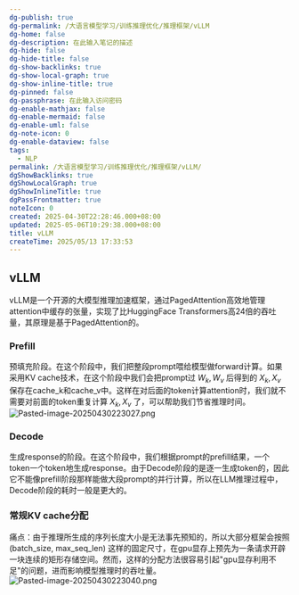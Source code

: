 ```yaml
---
dg-publish: true
dg-permalink: /大语言模型学习/训练推理优化/推理框架/vLLM
dg-home: false
dg-description: 在此输入笔记的描述
dg-hide: false
dg-hide-title: false
dg-show-backlinks: true
dg-show-local-graph: true
dg-show-inline-title: true
dg-pinned: false
dg-passphrase: 在此输入访问密码
dg-enable-mathjax: false
dg-enable-mermaid: false
dg-enable-uml: false
dg-note-icon: 0
dg-enable-dataview: false
tags:
  - NLP
permalink: /大语言模型学习/训练推理优化/推理框架/vLLM/
dgShowBacklinks: true
dgShowLocalGraph: true
dgShowInlineTitle: true
dgPassFrontmatter: true
noteIcon: 0
created: 2025-04-30T22:28:46.000+08:00
updated: 2025-05-06T10:29:38.000+08:00
title: vLLM
createTime: 2025/05/13 17:33:53
---
```




## vLLM
vLLM是一个开源的大模型推理加速框架，通过PagedAttention高效地管理attention中缓存的张量，实现了比HuggingFace Transformers高24倍的吞吐量，其原理是基于PagedAttention的。

### Prefill
预填充阶段。在这个阶段中，我们把整段prompt喂给模型做forward计算。如果采用KV cache技术，在这个阶段中我们会把prompt过 $W_k, W_v$ 后得到的 $X_k, X_v$ 保存在cache_k和cache_v中。这样在对后面的token计算attention时，我们就不需要对前面的token重复计算 $X_k, X_v$ 了，可以帮助我们节省推理时间。
![Pasted-image-20250430223027.png](../../.vuepress/public/img/user/附件/Pasted-image-20250430223027.png)


### Decode
生成response的阶段。在这个阶段中，我们根据prompt的prefill结果，一个token一个token地生成response。由于Decode阶段的是逐一生成token的，因此它不能像prefill阶段那样能做大段prompt的并行计算，所以在LLM推理过程中，Decode阶段的耗时一般是更大的。


### 常规KV cache分配
痛点：由于推理所生成的序列长度大小是无法事先预知的，所以大部分框架会按照 (batch_size, max_seq_len) 这样的固定尺寸，在gpu显存上预先为一条请求开辟一块连续的矩形存储空间。然而，这样的分配方法很容易引起"gpu显存利用不足"的问题，进而影响模型推理时的吞吐量。
![Pasted-image-20250430223040.png](../../.vuepress/public/img/user/附件/Pasted-image-20250430223040.png)
